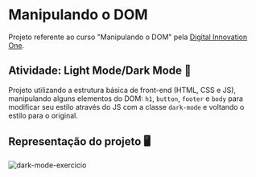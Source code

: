 # Manipulando o DOM

Projeto referente ao curso "Manipulando o DOM" pela [Digital Innovation One](https://digitalinnovation.one/).

## Atividade: Light Mode/Dark Mode 🔦

Projeto utilizando a estrutura básica de front-end (HTML, CSS e JS), manipulando alguns elementos do DOM: `h1`, `button`, `footer` e `body` para modificar seu estilo através do JS com a classe `dark-mode` e voltando o estilo para o original.

## Representação do projeto 🖥️

![dark-mode-exercicio](https://user-images.githubusercontent.com/74005813/174202317-f6feffe1-f4b3-40ea-a75c-e9cc6c68980b.gif)

